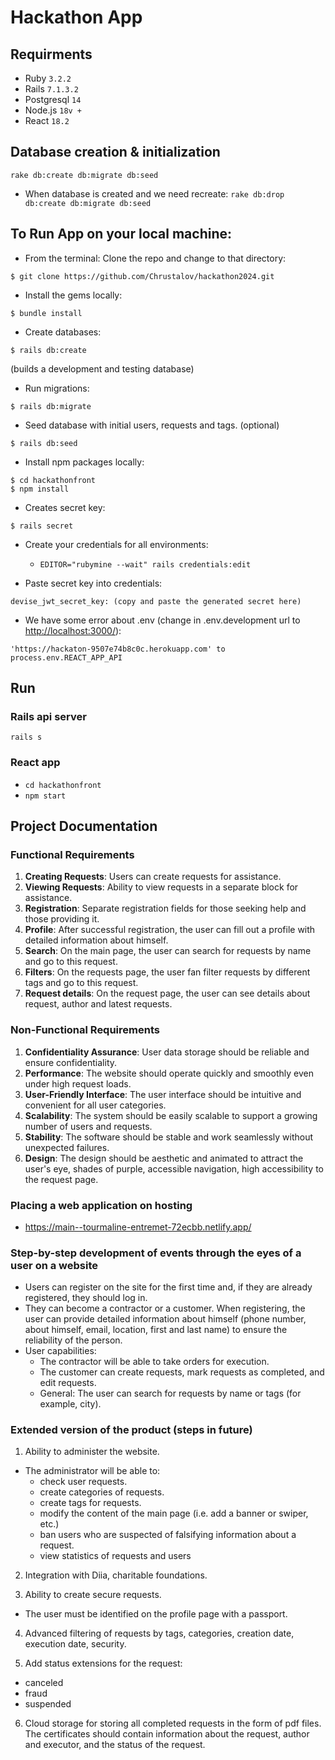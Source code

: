 # Hackathon App

## Requirments

- Ruby `3.2.2`
- Rails `7.1.3.2`
- Postgresql `14`
- Node.js `18v +`
- React `18.2`


## Database creation & initialization

`rake db:create db:migrate db:seed`
- When database is created and we need recreate:
`rake db:drop db:create db:migrate db:seed`


## To Run App on your local machine:

- From the terminal: Clone the repo and change to that directory:
```
$ git clone https://github.com/Chrustalov/hackathon2024.git
```

- Install the gems locally:
```
$ bundle install
```

- Create databases: 
```
$ rails db:create
```
(builds a development and testing database)

- Run migrations:
```
$ rails db:migrate
```

- Seed database with initial users, requests and tags. (optional)
```
$ rails db:seed
```

- Install npm packages locally:
```
$ cd hackathonfront
$ npm install
```

- Creates secret key:
```
$ rails secret
```

- Create your credentials for all environments: 
  - `EDITOR="rubymine --wait" rails credentials:edit`

- Paste secret key into credentials:
```
devise_jwt_secret_key: (copy and paste the generated secret here) 
```

- We have some error about .env (change in .env.development url to [http://localhost:3000/](http://localhost:3000/)):
```
'https://hackaton-9507e74b8c0c.herokuapp.com' to process.env.REACT_APP_API
```


## Run

### Rails api server

`rails s`

### React app

- `cd hackathonfront`
- `npm start`


## Project Documentation

### Functional Requirements
1. **Creating Requests**: Users can create requests for assistance.
2. **Viewing Requests**: Ability to view requests in a separate block for assistance.
3. **Registration**: Separate registration fields for those seeking help and those providing it.
4. **Profile**: After successful registration, the user can fill out a profile with detailed information about himself.
5. **Search**: On the main page, the user can search for requests by name and go to this request.
6. **Filters**: On the requests page, the user fan filter requests by different tags and go to this request.
7. **Request details**: On the request page, the user can see details about request, author and latest requests.

### Non-Functional Requirements
1. **Confidentiality Assurance**: User data storage should be reliable and ensure confidentiality.
2. **Performance**: The website should operate quickly and smoothly even under high request loads.
3. **User-Friendly Interface**: The user interface should be intuitive and convenient for all user categories.
4. **Scalability**: The system should be easily scalable to support a growing number of users and requests.
5. **Stability**: The software should be stable and work seamlessly without unexpected failures.
6. **Design**: The design should be aesthetic and animated to attract the user's eye, shades of purple, accessible navigation, high accessibility to the request page.

### Placing a web application on hosting

- https://main--tourmaline-entremet-72ecbb.netlify.app/

### Step-by-step development of events through the eyes of a user on a website 

- Users can register on the site for the first time and, if they are already registered, they should log in. 
- They can become a contractor or a customer. When registering, the user can provide detailed information about himself (phone number, about himself, email, location, first and last name) to ensure the reliability of the person.
- User capabilities:
    - The contractor will be able to take orders for execution.
    - The customer can create requests, mark requests as completed, and edit requests.
    - General: The user can search for requests by name or tags (for example, city).

### Extended version of the product (steps in future)

1. Ability to administer the website. 
  - The administrator will be able to:
    - check user requests.
    - create categories of requests.
    - create tags for requests.
    - modify the content of the main page (i.e. add a banner or swiper, etc.)
    - ban users who are suspected of falsifying information about a request.
    - view statistics of requests and users 

2. Integration with Diia, charitable foundations.

3. Ability to create secure requests. 
  - The user must be identified on the profile page with a passport.

4. Advanced filtering of requests by tags, categories, creation date, execution date, security.

5. Add status extensions for the request:
  - canceled 
  - fraud
  - suspended

6. Cloud storage for storing all completed requests in the form of pdf files. The certificates should contain information about the request, author and executor, and the status of the request.
